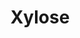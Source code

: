 ---
layout: post
title:  "Xylose"
categories: sugar
gi: 7
description: Xylose (wood sugar) (coconut sugar) is made from woody substances such as straw, corn cobs, pecan shells and coconut shells. It is a sweet substitute for sugars that has zero calories and a GI of 7. It is beneficial in that diabetics can safely use it, it prevents cancer in the digestive tract, promotes good colon health, is anti-bacterial and anti-fungal. Xylotol is the sugar alcohol derived from xylose.
---